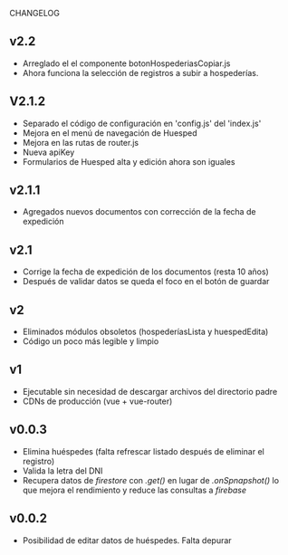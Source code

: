CHANGELOG

## v2.2

  - Arreglado el el componente botonHospederiasCopiar.js
  - Ahora funciona la selección de registros a subir a hospederías.
  
## V2.1.2

  - Separado el código de configuración en 'config.js' del 'index.js'
  - Mejora en el menú de navegación de Huesped
  - Mejora en las rutas de router.js
  - Nueva apiKey
  - Formularios de Huesped alta y edición ahora son iguales

## v2.1.1

  - Agregados nuevos documentos con corrección de la fecha de expedición

## v2.1

  - Corrige la fecha de expedición de los documentos (resta 10 años)
  - Después de validar datos se queda el foco en el botón de guardar
  
## v2

  - Eliminados módulos obsoletos (hospederíasLista y huespedEdita)
  - Código un poco más legible y limpio

## v1

  - Ejecutable sin necesidad de descargar archivos del directorio padre
  - CDNs de producción (vue + vue-router)

## v0.0.3

  - Elimina huéspedes (falta refrescar listado después de eliminar el registro)
  - Valida la letra del DNI
  - Recupera datos de _firestore_ con _.get()_ en lugar de _.onSpnapshot()_ lo que mejora el rendimiento y reduce las consultas a _firebase_
  
## v0.0.2

  - Posibilidad de editar datos de huéspedes. Falta depurar
